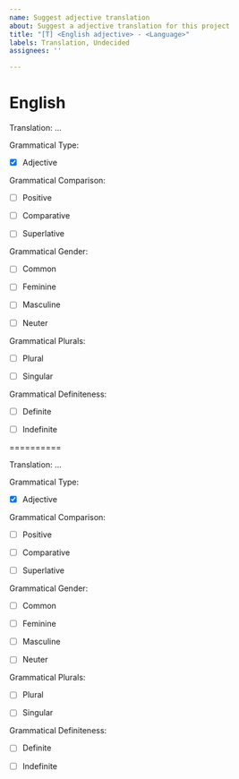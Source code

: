 ```yaml
---
name: Suggest adjective translation
about: Suggest a adjective translation for this project
title: "[T] <English adjective> - <Language>"
labels: Translation, Undecided
assignees: ''

---
```


English
=======

Translation: …

Grammatical Type:

- [x] Adjective

Grammatical Comparison:

- [ ] Positive

- [ ] Comparative

- [ ] Superlative

Grammatical Gender:

- [ ] Common

- [ ] Feminine

- [ ] Masculine

- [ ] Neuter

Grammatical Plurals:

- [ ] Plural

- [ ] Singular

Grammatical Definiteness:

- [ ] Definite

- [ ] Indefinite



<Language>
==========

Translation: …

Grammatical Type:

- [x] Adjective

Grammatical Comparison:

- [ ] Positive

- [ ] Comparative

- [ ] Superlative

Grammatical Gender:

- [ ] Common

- [ ] Feminine

- [ ] Masculine

- [ ] Neuter

Grammatical Plurals:

- [ ] Plural

- [ ] Singular

Grammatical Definiteness:

- [ ] Definite

- [ ] Indefinite
